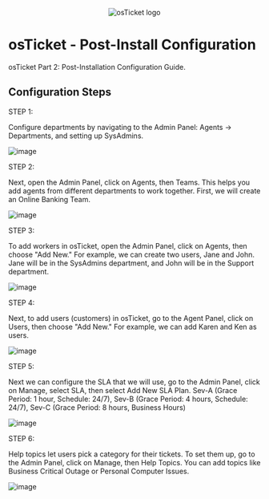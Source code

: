 <p align="center">
<img src="https://i.imgur.com/Clzj7Xs.png" alt="osTicket logo"/>
</p>

<h1>osTicket - Post-Install Configuration</h1>
osTicket Part 2: Post-Installation Configuration Guide.<br />



<h2>Configuration Steps</h2>


STEP 1: 

Configure departments by navigating to the Admin Panel: Agents → Departments, and setting up SysAdmins.

![image](https://github.com/user-attachments/assets/734f08f0-9066-40a2-88ff-f74073a4c7c4)

STEP 2:

Next, open the Admin Panel, click on Agents, then Teams. This helps you add agents from different departments to work together. First, we will create an Online Banking Team.

![image](https://github.com/user-attachments/assets/2ab776ce-0f3c-43da-b440-da4b06b8a4bd)

STEP 3:

To add workers in osTicket, open the Admin Panel, click on Agents, then choose "Add New." For example, we can create two users, Jane and John. Jane will be in the SysAdmins department, and John will be in the Support department.

![image](https://github.com/user-attachments/assets/0204f095-bf8d-4cbc-98df-423e6bd602db)

STEP 4:

Next, to add users (customers) in osTicket, go to the Agent Panel, click on Users, then choose "Add New." For example, we can add Karen and Ken as users.

![image](https://github.com/user-attachments/assets/47a850c7-c8c1-4a26-a421-edaaf2b95cd2)


STEP 5:

Next we can configure the SLA that we will use, go to the Admin Panel, click on Manage, select SLA, then select Add New SLA Plan. Sev-A (Grace Period: 1 hour, Schedule: 24/7), Sev-B (Grace Period: 4 hours, Schedule: 24/7), Sev-C (Grace Period: 8 hours, Business Hours)

![image](https://github.com/user-attachments/assets/376c8d2b-134b-41a8-8498-72577a8f0f5f)


STEP 6:

Help topics let users pick a category for their tickets. To set them up, go to the Admin Panel, click on Manage, then Help Topics. You can add topics like Business Critical Outage or Personal Computer Issues.

![image](https://github.com/user-attachments/assets/7eea7c2e-dbcb-40b4-8d52-51c614529775)


































